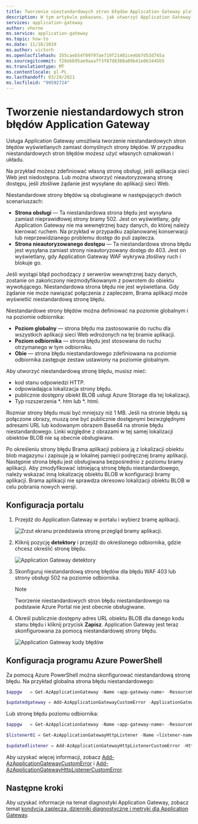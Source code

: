 ```yaml
---
title: Tworzenie niestandardowych stron błędów Application Gateway platformy Azure
description: W tym artykule pokazano, jak utworzyć Application Gateway niestandardowe strony błędów. W przypadku niestandardowych stron błędów możesz użyć własnych oznakowań i układu.
services: application-gateway
author: vhorne
ms.service: application-gateway
ms.topic: how-to
ms.date: 11/16/2019
ms.author: victorh
ms.openlocfilehash: 355caeb54f09797ae719f21401ceebb7d53d745a
ms.sourcegitcommit: f28ebb95ae9aaaff3f87d8388a09b41e0b3445b5
ms.translationtype: MT
ms.contentlocale: pl-PL
ms.lasthandoff: 03/29/2021
ms.locfileid: "99592724"
---
```

# <a name="create-application-gateway-custom-error-pages"></a>Tworzenie niestandardowych stron błędów Application Gateway

Usługa Application Gateway umożliwia tworzenie niestandardowych stron błędów wyświetlanych zamiast domyślnych strony błędów. W przypadku niestandardowych stron błędów możesz użyć własnych oznakowań i układu.

Na przykład możesz zdefiniować własną stronę obsługi, jeśli aplikacja sieci Web jest niedostępna. Lub można utworzyć nieautoryzowaną stronę dostępu, jeśli złośliwe żądanie jest wysyłane do aplikacji sieci Web.

Niestandardowe strony błędów są obsługiwane w następujących dwóch scenariuszach:

- **Strona obsługi** — Ta niestandardowa strona błędu jest wysyłana zamiast nieprawidłowej strony bramy 502. Jest on wyświetlany, gdy Application Gateway nie ma wewnętrznej bazy danych, do której należy kierować ruchem. Na przykład w przypadku zaplanowanej konserwacji lub nieprzewidzianego problemu dostęp do puli zaplecza.
- **Strona nieautoryzowanego dostępu** — Ta niestandardowa strona błędu jest wysyłana zamiast strony nieautoryzowany dostęp do 403. Jest on wyświetlany, gdy Application Gateway WAF wykrywa złośliwy ruch i blokuje go.

Jeśli wystąpi błąd pochodzący z serwerów wewnętrznej bazy danych, zostanie on zakończony niezmodyfikowanym z powrotem do obiektu wywołującego. Niestandardowa strona błędu nie jest wyświetlana. Gdy żądanie nie może nawiązać połączenia z zapleczem, Brama aplikacji może wyświetlić niestandardową stronę błędu.

Niestandardowe strony błędów można definiować na poziomie globalnym i na poziomie odbiornika:

- **Poziom globalny** — strona błędu ma zastosowanie do ruchu dla wszystkich aplikacji sieci Web wdrożonych na tej bramie aplikacji.
- **Poziom odbiornika** — strona błędu jest stosowana do ruchu otrzymanego w tym odbiorniku.
- **Obie** — strona błędu niestandardowego zdefiniowana na poziomie odbiornika zastępuje zestaw ustawiony na poziomie globalnym.

Aby utworzyć niestandardową stronę błędu, musisz mieć:

- kod stanu odpowiedzi HTTP.
- odpowiadająca lokalizacja strony błędu. 
- publicznie dostępny obiekt BLOB usługi Azure Storage dla tej lokalizacji.
- Typ rozszerzenia *. htm lub *. html. 

Rozmiar strony błędu musi być mniejszy niż 1 MB. Jeśli na stronie błędu są połączone obrazy, muszą one być publicznie dostępnymi bezwzględnymi adresami URL lub kodowanym obrazem Base64 na stronie błędu niestandardowego. Linki względne z obrazami w tej samej lokalizacji obiektów BLOB nie są obecnie obsługiwane. 

Po określeniu strony błędu Brama aplikacji pobiera ją z lokalizacji obiektu blob magazynu i zapisuje ją w lokalnej pamięci podręcznej bramy aplikacji. Następnie strona błędu jest obsługiwana bezpośrednio z poziomu bramy aplikacji. Aby zmodyfikować istniejącą stronę błędu niestandardowego, należy wskazać inną lokalizację obiektu BLOB w konfiguracji bramy aplikacji. Brama aplikacji nie sprawdza okresowo lokalizacji obiektu BLOB w celu pobrania nowych wersji.

## <a name="portal-configuration"></a>Konfiguracja portalu

1. Przejdź do Application Gateway w portalu i wybierz bramę aplikacji.

    ![Zrzut ekranu przedstawia stronę przegląd bramy aplikacji.](media/custom-error/ag-overview.png)
2. Kliknij pozycję **detektory** i przejdź do określonego odbiornika, gdzie chcesz określić stronę błędu.

    ![Application Gateway detektory](media/custom-error/ag-listener.png)
3. Skonfiguruj niestandardową stronę błędów dla błędu WAF 403 lub strony obsługi 502 na poziomie odbiornika.

    > [!NOTE]
    > Tworzenie niestandardowych stron błędu niestandardowego na podstawie Azure Portal nie jest obecnie obsługiwane.

4. Określ publicznie dostępny adres URL obiektu BLOB dla danego kodu stanu błędu i kliknij przycisk **Zapisz**. Application Gateway jest teraz skonfigurowana za pomocą niestandardowej strony błędu.

   ![Application Gateway kody błędów](media/custom-error/ag-error-codes.png)

## <a name="azure-powershell-configuration"></a>Konfiguracja programu Azure PowerShell

Za pomocą Azure PowerShell można skonfigurować niestandardową stronę błędu. Na przykład globalna strona błędu niestandardowego:

```powershell
$appgw   = Get-AzApplicationGateway -Name <app-gateway-name> -ResourceGroupName <resource-group-name>

$updatedgateway = Add-AzApplicationGatewayCustomError -ApplicationGateway $appgw -StatusCode HttpStatus502 -CustomErrorPageUrl "http://<website-url>"
```

Lub stronę błędu poziomu odbiornika:

```powershell
$appgw   = Get-AzApplicationGateway -Name <app-gateway-name> -ResourceGroupName <resource-group-name>

$listener01 = Get-AzApplicationGatewayHttpListener -Name <listener-name> -ApplicationGateway $appgw

$updatedlistener = Add-AzApplicationGatewayHttpListenerCustomError -HttpListener $listener01 -StatusCode HttpStatus502 -CustomErrorPageUrl "http://<website-url>"
```

Aby uzyskać więcej informacji, zobacz [Add-AzApplicationGatewayCustomError](/powershell/module/az.network/add-azapplicationgatewaycustomerror) i [Add-AzApplicationGatewayHttpListenerCustomError](/powershell/module/az.network/add-azapplicationgatewayhttplistenercustomerror).

## <a name="next-steps"></a>Następne kroki

Aby uzyskać informacje na temat diagnostyki Application Gateway, zobacz temat [kondycja zaplecza, dzienniki diagnostyczne i metryki dla Application Gateway](application-gateway-diagnostics.md).
